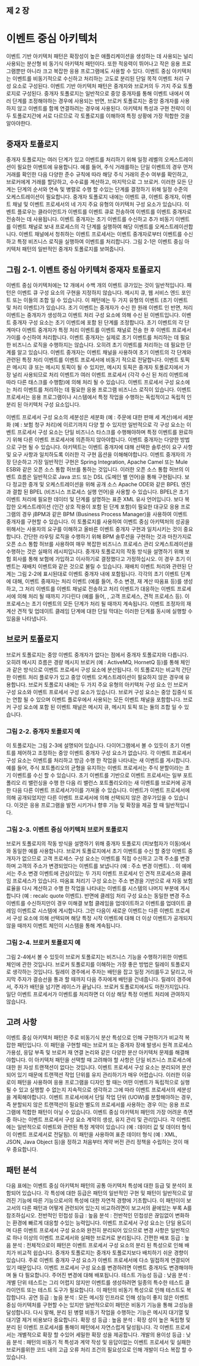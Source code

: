 ## 제 2 장
# 이벤트 중심 아키텍처
이벤트 기반 아키텍처 패턴은 확장성이 높은 애플리케이션을 생성하는 데 사용되는 널리 사용되는 분산형 비 동기식 아키텍처 패턴이다. 또한 적응력이 뛰어나고 작은 응용 프로그램뿐만 아니라 크고 복잡한 응용 프로그램에도 사용할 수 있다. 이벤트 중심 아키텍처는 이벤트를 비동기적으로 수신하고 처리하는 고도로 분리된 단일 목적 이벤트 처리 구성 요소로 구성된다.
이벤트 기반 아키텍처 패턴은 중개자와 브로커의 두 가지 주요 토폴로지로 구성된다.
중개자 토폴로지는 일반적으로 중앙 중개자를 통해 이벤트 내에서 여러 단계를 조정해야하는 경우에 사용되는 반면, 브로커 토폴로지는 중앙 중개자를 사용하지 않고 이벤트를 함께 연결하려는 경우에 사용된다. 아키텍처 특성과 구현 전략이 이 두 토폴로지간에 서로 다르므로 각 토폴로지를 이해하여 특정 상황에 가장 적합한 것을 알아야한다.

## 중재자 토폴로지
중개자 토폴로지는 여러 단계가 있고 이벤트를 처리하기 위해 일정 레벨의 오케스트레이션이 필요한 이벤트에 유용합니다. 예를 들어, 주식 거래를하는 단일 이벤트의 경우 먼저 거래를 확인한 다음 다양한 준수 규칙에 따라 해당 주식 거래의 준수 여부를 확인하고, 브로커에게 거래를 할당하고, 수수료를 계산하고, 마지막으로 그 브로커. 이러한 모든 단계는 단계의 순서와 연속 및 병렬로 수행 할 수있는 단계를 결정하기 위해 일정 수준의 오케스트레이션이 필요합니다.
중개자 토폴로지 내에는 이벤트 큐, 이벤트 중개자, 이벤트 채널 및 이벤트 프로세서의 네 가지 주요 유형의 아키텍처 구성 요소가 있습니다. 이벤트 플로우는 클라이언트가 이벤트를 이벤트 큐로 전송하여 이벤트를 이벤트 중개자로 전송하는 데 사용됩니다. 이벤트 중개자는 초기 이벤트를 수신하고 추가 비동기 이벤트를 이벤트 채널로 보내 프로세스의 각 단계를 실행하여 해당 이벤트를 오케스트레이션합니다. 이벤트 채널에서 청취하는 이벤트 프로세서는 이벤트 중개자로부터 이벤트를 수신하고 특정 비즈니스 로직을 실행하여 이벤트를 처리합니다. 그림 2-1은 이벤트 중심 아키텍처 패턴의 일반적인 중개자 토폴로지를 보여줍니다.

## 그림 2-1. 이벤트 중심 아키텍처 중재자 토폴로지
이벤트 중심 아키텍처에는 12 개에서 수백 개의 이벤트 큐가있는 것이 일반적입니다. 패턴은 이벤트 큐 구성 요소의 구현을 지정하지 않습니다. 메시지 큐, 웹 서비스 엔드 포인트 또는 이들의 조합 일 수 있습니다.
이 패턴에는 두 가지 유형의 이벤트 (초기 이벤트 및 처리 이벤트)가 있습니다. 초기 이벤트는 중개자가 수신 한 원래 이벤트 인 반면, 처리 이벤트는 중개자가 생성하고 이벤트 처리 구성 요소에 의해 수신 된 이벤트입니다.
이벤트 중개자 구성 요소는 초기 이벤트에 포함 된 단계를 조정합니다. 초기 이벤트의 각 단계마다 이벤트 중개자가 특정 처리 이벤트를 이벤트 채널로 전송 한 후 이벤트 프로세서가이를 수신하여 처리합니다. 이벤트 중개자는 실제로 초기 이벤트를 처리하는 데 필요한 비즈니스 로직을 수행하지는 않습니다. 오히려 초기 이벤트를 처리하는 데 필요한 단계를 알고 있습니다.
이벤트 중개자는 이벤트 채널을 사용하여 초기 이벤트의 각 단계와 관련된 특정 처리 이벤트를 이벤트 프로세서에 비동기 적으로 전달합니다. 이벤트 토픽은 메시지 큐 또는 메시지 토픽이 될 수 있지만, 메시지 토픽은 중개자 토폴로지에서 가장 널리 사용되므로 처리 이벤트가 여러 이벤트 프로세서 (각각 수신 된 처리 이벤트에 따라 다른 태스크를 수행함)에 의해 처리 될 수 있습니다.
이벤트 프로세서 구성 요소에는 처리 이벤트를 처리하는 데 필요한 응용 프로그램 비즈니스 로직이 있습니다. 이벤트 프로세서는 응용 프로그램이나 시스템에서 특정 작업을 수행하는 독립적이고 독립적 인 분리 된 아키텍처 구성 요소입니다.

이벤트 프로세서 구성 요소의 세분성은 세분화 (예 : 주문에 대한 판매 세 계산)에서 세분화 (예 : 보험 청구 처리)에 이르기까지 다양 할 수 있지만 일반적으로 각 구성 요소는 이벤트 프로세서 구성 요소는 단일 비즈니스 타스크를 수행해야하며 특정 이벤트를 완료하기 위해 다른 이벤트 프로세서에 의존하지 않아야합니다.
이벤트 중개자는 다양한 방법으로 구현 될 수 있습니다. 아키텍트는 이벤트 중개자에 대해 선택한 솔루션이 요구 사항 및 요구 사항과 일치하도록 이러한 각 구현 옵션을 이해해야합니다.
이벤트 중개자의 가장 단순하고 가장 일반적인 구현은 Spring Integration, Apache Camel 또는 Mule ESB와 같은 오픈 소스 통합 허브를 통하는 것입니다. 이러한 오픈 소스 통합 허브의 이벤트 흐름은 일반적으로 Java 코드 또는 DSL (도메인 별 언어)을 통해 구현됩니다. 보다 정교한 중개 및 오케스트레이션을 위해 공개 소스 Apache ODE와 같은 BPEL 엔진과 결합 된 BPEL (비즈니스 프로세스 실행 언어)을 사용할 수 있습니다. BPEL은 초기 이벤트 처리에 필요한 데이터 및 단계를 설명하는 표준 XML 유사 언어입니다. 보다 복잡한 오케스트레이션 (인간 상호 작용이 포함 된 단계 포함)이 필요한 대규모 응용 프로그램의 경우 jBPM과 같은 BPM (Business Process Manager)을 사용하여 이벤트 중개자를 구현할 수 있습니다.
이 토폴로지를 사용하여 이벤트 중심 아키텍처의 성공을 위해서는 사용자의 요구를 이해하고 올바른 이벤트 중개자 구현과 일치시키는 것이 중요합니다. 간단한 라우팅 로직을 수행하기 위해 BPM 솔루션을 구현하는 것과 마찬가지로 오픈 소스 통합 허브를 사용하여 매우 복잡한 비즈니스 프로세스 관리 오케스트레이션을 수행하는 것은 실패의 레시피입니다.
중개자 토폴로지의 작동 방식을 설명하기 위해 보험 회사를 통해 보험에 가입하고 이사하기로 결정했다고 가정하십시오. 이 경우 초기 이벤트는 재배치 이벤트와 같은 것으로 불릴 수 있습니다. 재배치 이벤트 처리와 관련된 단계는 그림 2-2에 표시된대로 이벤트 중개자 내에 포함됩니다. 각각의 초기 이벤트 단계에 대해, 이벤트 중재자는 처리 이벤트 (예를 들어, 주소 변경, 재 계산 따옴표 등)를 생성하고, 그 처리 이벤트를 이벤트 채널로 전송하고 처리 이벤트가 대응하는 이벤트 프로세서에 의해 처리 될 때까지 기다린다 (예를 들어, , 고객 프로세스, 견적 프로세스 등). 이 프로세스는 초기 이벤트의 모든 단계가 처리 될 때까지 계속됩니다. 이벤트 조정자의 재 계산 견적 및 업데이트 클레임 단계에 대한 단일 막대는 이러한 단계를 동시에 실행할 수 있음을 나타냅니다.

## 브로커 토폴로지
브로커 토폴로지는 중앙 이벤트 중개자가 없다는 점에서 중개자 토폴로지와 다릅니다. 오히려 메시지 흐름은 경량 메시지 브로커 (예 : ActiveMQ, HornetQ 등)를 통해 체인과 같은 방식으로 이벤트 프로세서 구성 요소에 분산됩니다. 이 토폴로지는 비교적 간단한 이벤트 처리 플로우가 있고 중앙 이벤트 오케스트레이션이 필요하지 않은 경우에 유용합니다. 브로커 토폴로지 내에는 두 가지 주요 유형의 아키텍처 구성 요소 인 브로커 구성 요소와 이벤트 프로세서 구성 요소가 있습니다. 브로커 구성 요소는 중앙 집중식 또는 연합 될 수 있으며 이벤트 플로우에서 사용되는 모든 이벤트 채널을 포함합니다.
브로커 구성 요소에 포함 된 이벤트 채널은 메시지 큐, 메시지 토픽 또는 둘의 조합 일 수 있습니다.

### 그림 2-2. 중개자 토폴로지 예
이 토폴로지는 그림 2-3에 설명되어 있습니다. 다이어그램에서 볼 수 있듯이 초기 이벤트를 제어하고 조정하는 중앙 이벤트 중개자 구성 요소가 없습니다. 각 이벤트 프로세서 구성 요소는 이벤트를 처리하고 방금 수행 한 작업을 나타내는 새 이벤트를 게시합니다. 예를 들어, 주식 포트폴리오의 균형을 유지하는 이벤트 프로세서는 주식 분할이라는 초기 이벤트를 수신 할 수 있습니다. 초기 이벤트를 기반으로 이벤트 프로세서는 일부 포트폴리오 리 밸런싱을 수행 한 다음 리 밸런스 포트폴리오라는 새 이벤트를 브로커에 공개 한 다음 다른 이벤트 프로세서가이를 가져올 수 있습니다. 이벤트가 이벤트 프로세서에 의해 공개되었지만 다른 이벤트 프로세서에 의해 선택되지 않은 경우가있을 수 있습니다. 이것은 응용 프로그램을 발전 시키거나 향후 기능 및 확장을 제공 할 때 일반적입니다.

### 그림 2-3. 이벤트 중심 아키텍처 브로커 토폴로지
브로커 토폴로지의 작동 방식을 설명하기 위해 중개자 토폴로지 (피보험자가 이동)에서와 동일한 예를 사용합니다.
브로커 토폴로지에서 초기 이벤트를 수신 할 중앙 이벤트 중개자가 없으므로 고객 프로세스 구성 요소는 이벤트를 직접 수신하고 고객 주소를 변경하며 고객의 주소가 변경되었다는 이벤트를 보냅니다 (예 : 주소 변경 이벤트). .
이 예에서는 주소 변경 이벤트에 관심이있는 두 가지 이벤트 프로세서 인 견적 프로세스와 클레임 프로세스가 있습니다.
따옴표 처리기 구성 요소는 주소 변경을 기반으로 새 자동 보험료율을 다시 계산하고 수행 한 작업을 나타내는 이벤트를 시스템의 나머지 부분에 게시합니다 (예 : recalc quote 이벤트). 반면에 클레임 처리 구성 요소는 동일한 변경 주소 이벤트를 수신하지만이 경우 미해결 보험 클레임을 업데이트하고 이벤트를 업데이트 클레임 이벤트로 시스템에 게시합니다. 그런 다음이 새로운 이벤트는 다른 이벤트 프로세서 구성 요소에 의해 선택되며 해당 특정 시작 이벤트에 대해 더 이상 이벤트가 공개되지 않을 때까지 이벤트 체인이 시스템을 통해 계속됩니다.

### 그림 2-4. 브로커 토폴로지 예
그림 2-4에서 볼 수 있듯이 브로커 토폴로지는 비즈니스 기능을 수행하기위한 이벤트 체인에 관한 것입니다. 브로커 토폴로지를 이해하는 가장 좋은 방법은 릴레이 토폴로지로 생각하는 것입니다. 릴레이 경주에서 주자는 배턴을 잡고 일정 거리를두고 달리고, 마지막 주자가 결승선을 통과 할 때까지 다음 주자에게 배턴을 건네줍니다. 릴레이 경주에서, 주자가 배턴을 넘기면 레이스가 끝납니다. 브로커 토폴로지에서도 마찬가지입니다. 일단 이벤트 프로세서가 이벤트를 처리하면 더 이상 해당 특정 이벤트 처리에 관여하지 않습니다.

## 고려 사항
이벤트 중심 아키텍처 패턴은 주로 비동기식 분산 특성으로 인해 구현하기가 비교적 복잡한 패턴입니다.
이 패턴을 구현할 때는 브로커 또는 중개자 장애 발생시 원격 프로세스 가용성, 응답 부족 및 브로커 재 연결 논리와 같은 다양한 분산 아키텍처 문제를 해결해야합니다.
이 아키텍처 패턴을 선택할 때 고려해야 할 사항은 단일 비즈니스 프로세스에 대한 원 자성 트랜잭션이 없다는 것입니다. 이벤트 프로세서 구성 요소는 분리되어 분산되어 있기 때문에 트랜잭션 작업 단위를 유지 관리하기가 매우 어렵습니다. 이러한 이유로이 패턴을 사용하여 응용 프로그램을 디자인 할 때는 어떤 이벤트가 독립적으로 실행될 수 있고 실행할 수 없는지 지속적으로 생각하고 그에 따라 이벤트 프로세서의 세분성을 계획해야합니다. 이벤트 프로세서에서 단일 작업 단위 (UOW)를 분할해야하는 경우, 즉 분할되지 않은 트랜잭션이 필요한 별도의 프로세서를 사용하는 경우 이는 응용 프로그램에 적합한 패턴이 아닐 수 있습니다.
이벤트 중심 아키텍처 패턴의 가장 어려운 측면 중 하나는 이벤트 프로세서 구성 요소 계약의 생성, 유지 관리 및 관리입니다. 각 이벤트에는 일반적으로 이벤트와 관련된 특정 계약이 있습니다 (예 : 데이터 값 및 데이터 형식이 이벤트 프로세서로 전달됨). 이 패턴을 사용하여 표준 데이터 형식 (예 : XML, JSON, Java Object 등)을 정하고 처음부터 계약 버전 관리 정책을 수립하는 것이 매우 중요합니다.


## 패턴 분석
다음 표에는 이벤트 중심 아키텍처 패턴의 공통 아키텍처 특성에 대한 등급 및 분석이 포함되어 있습니다. 각 특성에 대한 등급은 패턴의 일반적인 구현 및 패턴이 일반적으로 알려진 기능에 따른 기능으로서의 특성에 대한 자연적 경향에 기초합니다. 이 패턴이이 보고서의 다른 패턴과 어떻게 관련되어 있는지 비교하려면이 보고서의 끝에있는 부록 A를 참조하십시오.
전반적인 민첩성
등급 : 높음
분석 : 전반적인 민첩성은 끊임없이 변화하는 환경에 빠르게 대응할 수있는 능력입니다. 이벤트 프로세서 구성 요소는 단일 용도이며 다른 이벤트 프로세서 구성 요소와 완전히 분리되어 있으므로 변경 사항은 일반적으로 하나 이상의 이벤트 프로세서와 실패한 브로커로 분리됩니다.
간편한 배포
등급 : 높음
분석 : 전체적으로이 패턴은 이벤트 프로세서 구성 요소의 분리 된 특성으로 인해 배치가 비교적 쉽습니다. 중개자 토폴로지는 중개자 토폴로지보다 배치하기 쉬운 경향이 있습니다. 주로 이벤트 중개자 구성 요소가 이벤트 프로세서에 다소 밀접하게 연결되어 있기 때문입니다. 이벤트 프로세서 구성 요소를 변경하려면 이벤트 중개자도 변경해야하며 둘 다 필요합니다. 주어진 변경에 대해 배포됩니다.
테스트 가능성
등급 : 낮음
분석 : 개별 단위 테스트는 그리 어렵지 않지만 이벤트를 생성하려면 일종의 특수한 테스트 클라이언트 또는 테스트 도구가 필요합니다. 이 패턴의 비동기 특성으로 인해 테스트도 복잡합니다.
공연
등급 : 높음
분석 : 모든 메시징 인프라로 인해 성능이 좋지 않은 이벤트 중심 아키텍처를 구현할 수는 있지만 일반적으로이 패턴은 비동기 기능을 통해 고성능을 달성합니다. 다시 말해, 분리 된 병렬 비동기 작업을 수행하는 기능은 메시지 대기열 및 대기열 제거 비용보다 중요합니다.
확장 성
등급 : 높음
분석 : 확장 성이 높은 독립형 및 분리 된 이벤트 프로세서를 통해이 패턴에서 자연스럽게 달성됩니다. 각 이벤트 프로세서는 개별적으로 확장 할 수있어 세밀한 확장 성을 제공합니다.
개발의 용이성
등급 : 낮음
분석 : 패턴의 비동기 적 특성과 계약 작성 및 응답이없는 이벤트 프로세서 및 실패한 브로커를위한 코드 내의 고급 오류 처리 조건의 필요성으로 인해 개발이 다소 복잡 할 수 있습니다.
